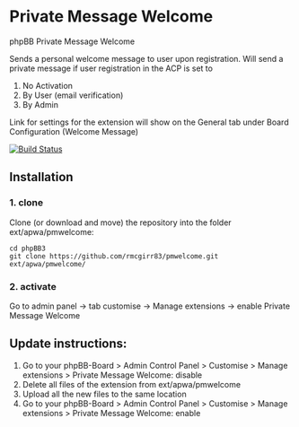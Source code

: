 Private Message Welcome
===============

phpBB Private Message Welcome

Sends a personal welcome message to user upon registration. Will send a private message if user registration in the ACP is set to
1. No Activation
2. By User (email verification)
3. By Admin

Link for settings for the extension will show on the General tab under Board Configuration (Welcome Message)

[![Build Status](https://travis-ci.com/rmcgirr83/pmwelcome.svg?branch=master)](https://travis-ci.com/rmcgirr83/pmwelcome)

## Installation

### 1. clone
Clone (or download and move) the repository into the folder ext/apwa/pmwelcome:

```
cd phpBB3
git clone https://github.com/rmcgirr83/pmwelcome.git ext/apwa/pmwelcome/
```

### 2. activate
Go to admin panel -> tab customise -> Manage extensions -> enable Private Message Welcome


## Update instructions:
1. Go to your phpBB-Board > Admin Control Panel > Customise > Manage extensions > Private Message Welcome: disable
2. Delete all files of the extension from ext/apwa/pmwelcome
3. Upload all the new files to the same location
4. Go to your phpBB-Board > Admin Control Panel > Customise > Manage extensions > Private Message Welcome: enable